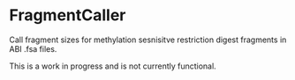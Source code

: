 FragmentCaller
==============

Call fragment sizes for methylation sesnisitve restriction digest fragments in ABI .fsa files. 

This is a work in progress and is not currently functional.



